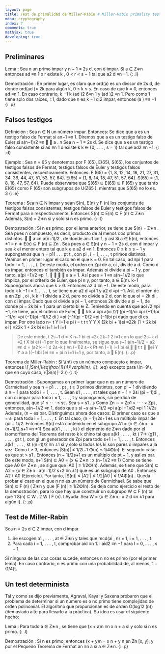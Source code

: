 ```yaml
---
layout: page
title: Test de primalidad de Miller-Rabin # Miller-Rabin primality test
menu: cryptography
index: 7
comments: true
mathjax: true
developing: true
---
```


## Preliminares

Lema
: Sea n un primo impar y n − 1 = 2s d, con d impar. Si a ∈ Z∗n entonces ad ≡n 1 o
r
existe k , 0 < r < s − 1 tal que a2 d ≡n −1.
{: .l}

Demostración
: En primer lugar, es claro que ord(a) es un divisor de 2s d, de donde ord(ad )= 2k para
algún k, 0 ≤ k ≤ s. En caso de que k = 0, entonces ad ≡n 1. En caso contrario,
k −1
k
(ad )2
6≡n 1 y (ad )2 ≡n 1. Pero como 1 tiene solo dos raı́ces, ±1, dado que n es
k −1
d
2
impar, entonces (a )
≡n −1
{: .p}

## Falsos testigos

Definición
: Sea n ∈ N un número impar. Entonces:
Se dice que a es un testigo falso de Fermat si an−1 ≡n 1.
Diremos que a es un testigo falso de Euler si a(n−1)/2 ≡n
 
a
.
n
Sea n − 1 = 2s d. Se dice que a es un testigo falso consistente si ad ≡n 1 o existe
k
k ∈ {0, . . . , s − 1} tal que ad2 ≡n −1.
{: .d}

Ejemplo
: Sea n = 65 y denotemos por F (65), E(65), S(65), los conjuntos de testigos falsos de
Fermat, testigos falsos de Euler y testigos falsos consistentes, respectivamente.
Entonces:
F (65) = {1, 8, 12, 14, 18, 21, 27, 31, 34, 38, 44, 47, 51, 53, 57, 64}.
E(65) = {1, 8, 14, 18, 47, 51, 57, 64}.
S(65) = {1, 8, 18, 47, 57, 64}.
Puede observarse que S(65) ⊆ E(65) ⊆ F (65) y que tanto E(65) como F (65) son
subgrupos de U(Z65 ), mientras que S(65) no lo es.
3
{: .e}

Teorema
: Sea n ∈ N impar y sean S(n), E(n) y F (n) los conjuntos de testigos falsos
consistentes, testigos falsos de Euler y testigos falsos de Fermat para n
respectivamente. Entonces
S(n) ⊆ E(n) ⊆ F (n) ⊆ Z∗n
Además, S(n) =
Z∗n
si y solo si n es primo.
{: .t}

Demostración
: Si n es primo, por el lema anterior, se tiene que S(n) = Z∗n . Sea pues n compuesto, es
decir, producto de al menos dos
primos distintos.
 
a
≡n a(n−1)/2 , de donde an−1 ≡n 1, y ası́
Si a ∈ E(n), entonces ±1 =
n
∗
E(n) ⊆ F (n) ⊆ Zn .
Sea pues a ∈ S(n) y n − 1 = 2s d, con d impar y sea k el menor entero tal que
k
e
e
a2 d ≡n 1. Entonces 0 ≤ k ≤ s − 1 y supongamos que n = p11 . . . pt t , con
pi , i = 1, . . . , t primos distintos.
Veamos en primer lugar el caso en el que k = 0. En tal caso, ad ≡pi 1 para todo
i = 1, . . . , t. De este modo, el orden en Zpi de a, oi , divide a d. Como d es impar,
entonces oi también es impar. Además oi divide a pi − 1 y, por tanto, a(pi −1)/2 ≡pi 1,
 
 
a
a
= 1. Ası́ pues
= 1 ≡n a(n−1)/2
lo que implica, por el criterio de Euler, que
pi
n
y, por tanto, a ∈ E(n).
k−1
Supongamos ahora que k > 0. Entonces a2 d ≡n −1. De este modo, para todo
k
k −1
i = 1, . . . , t, se tiene que a2 d ≡pi 1 y a2 d ≡pi −1. Ası́, el orden de a en Zpi , oi ,
k
k
−1
divide a 2 d, pero no divide a 2
d, con lo que oi = 2k di , con di impar. Dado que oi
divide a pi − 1, entonces 2k divide a pi − 1, de donde pi = 2k bi + 1 para un cierto
bi ∈ Z. Teniendo en cuenta que aoi /2 ≡pi −1, se tiene, por el criterio de Euler,
 
k
k
a
≡pi a(oi /2)·(pi −1)/oi ≡pi (−1)(pi −1)/oi ≡pi (−1)(pi −1)/(2 di ) ≡pi (−1)(pi −1)/2 ≡pi (−1)bi
pi
dado que di es impar. Por otro lado
n=
t
Y
i=1
e
pi i =
t
t
t
Y
Y
X
(2k bi + 1)ei ≡22k
(1 + 2k bi ei ) ≡22k 1 + 2k
bi ei
i=1
i=1
i=1
>De este modo,
t
2s−1 d =
X
n−1
bi ei
≡2k 2k−1
2
i=1
con lo que
2s−k d ≡2
t
X
bi ei
i=1
por lo que finalmente, se sigue que
s−1
a(n−1)/2 = a2
≡n
d
= (a2
k −1
d 2s−k
)
≡n (−1)2
s−k
Pt
≡n (−1)
i=1
bi ei
 
t
t  ei
Y
Y
a
a
((−1)bi )ei ≡n
=
pi
n
i=1
i=1
y, por tanto, a ∈ E(n).
{: .p}

Teorema de Miller-Rabin
: Si \\(n\\) es un número compuesto e impar, entonces
*\\[ |S(n)|\\leq\\frac{1}{4}\\varphi(n), \\]*{: .eq}
excepto para \\(n=9\\), que en cuyo caso, \\(|S(n)|=2.\\)
{: .t}

Demostración
: Supongamos en primer lugar que n es un número de Carmichael y sea n = p1 . . . pt ,
t ≥ 3 primos distintos, con pi − 1 dividiendo a n − 1 para todo i = 1, . . . , t. Sean
s1 , . . . , st tales que n − 1 = 2si (pi − 1)di , con di impar para todo i = 1, . . . , t y
supongamos, sin perdida de generalidad, que s1 ≤ · · · ≤ st . Sea s = s1 .
s
Como Zn ∼
= Zp1 × · · · × Zpt , entonces, a(n−1)/2 ≡n 1, dado que
s
si −s
a(n−1)/2 ≡pi a(pi −1)d2
≡pi 1
1)/2s
Además, (n −
es par.
Distinguimos ahora dos casos:
El primer caso es que s = si para todo i = 1, . . . , t. En tal caso, (n − 1)/2s+1 es un
múltiplo impar de (pi − 1)/2. Entonces S(n) está contenido en el subgrupo
A1 = {x ∈ Z∗n : x (n−1)/2
s+1
≡n ±1}
Sea a(k1 , . . . , kt ) el elemento de Z∗n dado por el isomorfismo del Teorema del resto
k
k
chino tal que a(k1 , . . . , kt ) 7→ (g11 , . . . , gt t ), con gi un generador de Zpi para todo
s+1
i = 1, . . . , t. Entonces a(k1 , . . . , kt )(n−1)/2
≡n ±1 si y solo si todos los ki son pares
o impares a la vez. Como t ≥ 3, entonces |S(n)| ≤ 1/2t−1 Φ(n) ≤ 1/4Φ(n).
El segundo caso es que st > s1 . Entonces (n − 1)/2s+1 es un múltiplo de pt − 1, y ası́
es par. De este modo,
s+1
S(n) ⊆ A0 = {x ∈ Z∗n : x (n−1)/2
≡n 1}
Como se tiene que A0 6= Z∗n , se sigue que |A0 | ≤ 1/2Φ(n). Además, se tiene que
S(n) ⊆ A2 = {x ∈ Z∗n : a(n−1)/2
s+2
≡n ±1}
que es un subgrupo de A0 . Entonces A2 ( A0 (Ejercicio). Por tanto,
|S(n)| ≤ |A2 | ≤ 1/2|A0 | ≤ 1/4Φ(n)
.
Queda probar el caso en el que n no es un número de Carmichael.
Se sabe que S(n) ⊆ F (n) ( Z∗n y que |F (n)| ≤ 1/2Φ(n).
Se deja como ejercicio el resto de la demostración, para lo que hay que construir un
subgrupo W ⊆ F (n) tal que
1
S(n) ⊆ W .
2
W ( F (n).
l
Ayuda: Sea W = {x ∈ Z∗n : x 2 d ≡n ±1 para algún i}.
{: .p}

## Test de Miller-Rabin

Sea n = 2s d ∈ Z impar, con d impar.
1. Se escogen a1 , . . . , at ∈ Z∗n y tales que mcd(ai , n) = 1, i = 1, . . . , t.
2. Para cada i = 1, . . . , t, comprobar
aid ≡n 1.
l
aid2 ≡n −1 para l = 0, . . . , s − 1.

Si ninguna de las dos cosas sucede, entonces n no es primo (por el primer lema). En
caso contrario, n es primo con una probabilidad de, al menos, 1 − (1/4)t.

## Un test determinista

Tal y como se dijo previamente, Agraval, Kayal y Saxena probaron que el problema de
determinar si un número es o no primo tiene complejidad de orden polinomial. El
algoritmo que proporcionan es de orden O(log12 (n)) (demasiado alto para llevarlo a la
práctica). Su idea es usar el siguiente hecho:

Lema
: Para todo a ∈ Z∗n , se tiene que (x + a)n ≡n x n + a si y solo si n es primo.
{: .l}

Demostración
: Si n es primo, entonces (x + y)n = x n + y n en Zn [x, y], y por el Pequeño Teorema de
Fermat an ≡n a si a ∈ Z∗n.
{: .p}